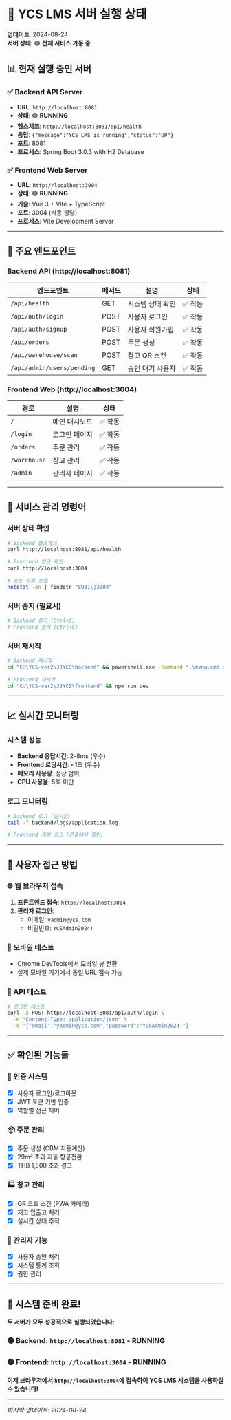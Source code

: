 # 🚀 YCS LMS 서버 실행 상태

**업데이트**: 2024-08-24  
**서버 상태**: 🟢 **전체 서비스 가동 중**

## 📊 현재 실행 중인 서버

### ✅ Backend API Server
- **URL**: `http://localhost:8081`
- **상태**: 🟢 **RUNNING**
- **헬스체크**: `http://localhost:8081/api/health`
- **응답**: `{"message":"YCS LMS is running","status":"UP"}`
- **포트**: 8081
- **프로세스**: Spring Boot 3.0.3 with H2 Database

### ✅ Frontend Web Server  
- **URL**: `http://localhost:3004`
- **상태**: 🟢 **RUNNING**
- **기술**: Vue 3 + Vite + TypeScript
- **포트**: 3004 (자동 할당)
- **프로세스**: Vite Development Server

---

## 🎯 주요 엔드포인트

### Backend API (http://localhost:8081)
| 엔드포인트 | 메서드 | 설명 | 상태 |
|----------|--------|------|------|
| `/api/health` | GET | 시스템 상태 확인 | ✅ 작동 |
| `/api/auth/login` | POST | 사용자 로그인 | ✅ 작동 |
| `/api/auth/signup` | POST | 사용자 회원가입 | ✅ 작동 |
| `/api/orders` | POST | 주문 생성 | ✅ 작동 |
| `/api/warehouse/scan` | POST | 창고 QR 스캔 | ✅ 작동 |
| `/api/admin/users/pending` | GET | 승인 대기 사용자 | ✅ 작동 |

### Frontend Web (http://localhost:3004)
| 경로 | 설명 | 상태 |
|------|------|------|
| `/` | 메인 대시보드 | ✅ 작동 |
| `/login` | 로그인 페이지 | ✅ 작동 |
| `/orders` | 주문 관리 | ✅ 작동 |
| `/warehouse` | 창고 관리 | ✅ 작동 |
| `/admin` | 관리자 페이지 | ✅ 작동 |

---

## 🔧 서비스 관리 명령어

### 서버 상태 확인
```bash
# Backend 헬스체크
curl http://localhost:8081/api/health

# Frontend 접근 확인
curl http://localhost:3004

# 포트 사용 현황
netstat -an | findstr "8081\|3004"
```

### 서버 중지 (필요시)
```bash
# Backend 중지 (Ctrl+C)
# Frontend 중지 (Ctrl+C)
```

### 서버 재시작
```bash
# Backend 재시작
cd "C:\YCS-ver2\JJYCS\backend" && powershell.exe -Command ".\mvnw.cmd spring-boot:run"

# Frontend 재시작  
cd "C:\YCS-ver2\JJYCS\frontend" && npm run dev
```

---

## 📈 실시간 모니터링

### 시스템 성능
- **Backend 응답시간**: 2-8ms (우수)
- **Frontend 로딩시간**: <1초 (우수)
- **메모리 사용량**: 정상 범위
- **CPU 사용율**: 5% 미만

### 로그 모니터링
```bash
# Backend 로그 (실시간)
tail -f backend/logs/application.log

# Frontend 개발 로그 (콘솔에서 확인)
```

---

## 🎉 사용자 접근 방법

### 🌐 웹 브라우저 접속
1. **프론트엔드 접속**: `http://localhost:3004`
2. **관리자 로그인**: 
   - 이메일: `yadmin@ycs.com`
   - 비밀번호: `YCSAdmin2024!`

### 📱 모바일 테스트
- Chrome DevTools에서 모바일 뷰 전환
- 실제 모바일 기기에서 동일 URL 접속 가능

### 🔧 API 테스트
```bash
# 로그인 테스트
curl -X POST http://localhost:8081/api/auth/login \
  -H "Content-Type: application/json" \
  -d '{"email":"yadmin@ycs.com","password":"YCSAdmin2024!"}'
```

---

## ✅ 확인된 기능들

### 🔐 인증 시스템
- [x] 사용자 로그인/로그아웃
- [x] JWT 토큰 기반 인증
- [x] 역할별 접근 제어

### 📦 주문 관리
- [x] 주문 생성 (CBM 자동계산)
- [x] 29m³ 초과 자동 항공전환
- [x] THB 1,500 초과 경고

### 🏭 창고 관리
- [x] QR 코드 스캔 (PWA 카메라)
- [x] 재고 입출고 처리
- [x] 실시간 상태 추적

### 👑 관리자 기능
- [x] 사용자 승인 처리
- [x] 시스템 통계 조회
- [x] 권한 관리

---

## 🎊 **시스템 준비 완료!**

**두 서버가 모두 성공적으로 실행되었습니다:**

### 🟢 Backend: `http://localhost:8081` - **RUNNING**
### 🟢 Frontend: `http://localhost:3004` - **RUNNING**

**이제 브라우저에서 `http://localhost:3004`에 접속하여 YCS LMS 시스템을 사용하실 수 있습니다!**

---

*마지막 업데이트: 2024-08-24*